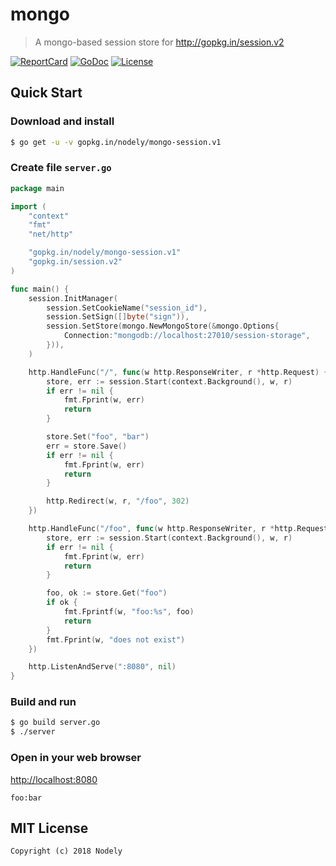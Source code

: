 # mongo

> A mongo-based session store for http://gopkg.in/session.v2

[![ReportCard][reportcard-image]][reportcard-url] [![GoDoc][godoc-image]][godoc-url] [![License][license-image]][license-url]

## Quick Start

### Download and install

```bash
$ go get -u -v gopkg.in/nodely/mongo-session.v1
```

### Create file `server.go`

```go
package main

import (
	"context"
	"fmt"
	"net/http"

	"gopkg.in/nodely/mongo-session.v1"
	"gopkg.in/session.v2"
)

func main() {
	session.InitManager(
		session.SetCookieName("session_id"),
		session.SetSign([]byte("sign")),
		session.SetStore(mongo.NewMongoStore(&mongo.Options{
            Connection:"mongodb://localhost:27010/session-storage",
		})),
	)

	http.HandleFunc("/", func(w http.ResponseWriter, r *http.Request) {
		store, err := session.Start(context.Background(), w, r)
		if err != nil {
			fmt.Fprint(w, err)
			return
		}

		store.Set("foo", "bar")
		err = store.Save()
		if err != nil {
			fmt.Fprint(w, err)
			return
		}

		http.Redirect(w, r, "/foo", 302)
	})

	http.HandleFunc("/foo", func(w http.ResponseWriter, r *http.Request) {
		store, err := session.Start(context.Background(), w, r)
		if err != nil {
			fmt.Fprint(w, err)
			return
		}

		foo, ok := store.Get("foo")
		if ok {
			fmt.Fprintf(w, "foo:%s", foo)
			return
		}
		fmt.Fprint(w, "does not exist")
	})

	http.ListenAndServe(":8080", nil)
}
```

### Build and run

```bash
$ go build server.go
$ ./server
```

### Open in your web browser

<http://localhost:8080>

    foo:bar

## MIT License

    Copyright (c) 2018 Nodely

[reportcard-url]: https://goreportcard.com/report/gopkg.in/nodely/mongo-session.v1
[reportcard-image]: https://goreportcard.com/badge/gopkg.in/nodely/mongo-session.v1
[godoc-url]: https://godoc.org/gopkg.in/nodely/mongo-session.v1
[godoc-image]: https://godoc.org/gopkg.in/nodely/mongo-session.v1?status.svg
[license-url]: http://opensource.org/licenses/MIT
[license-image]: https://img.shields.io/npm/l/express.svg